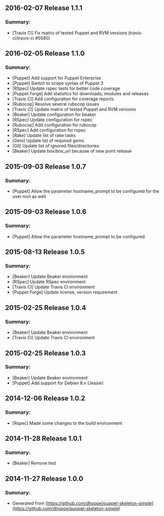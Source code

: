 ## 2016-02-07 Release 1.1.1
### Summary:
- [Travis CI] Fix matrix of tested Puppet and RVM versions (travis-ci/travis-ci #5580)

## 2016-02-05 Release 1.1.0
### Summary:
- [Puppet] Add support for Puppet Enterprise
- [Puppet] Switch to scope syntax of Puppet 3
- [RSpec] Update rspec tests for better code coverage
- [Puppet Forge] Add statistics for downloads, modules and releases
- [Travis CI] Add configuration for coverage reports
- [Rubocop] Resolve several rubocop issues
- [Travis CI] Update matrix of tested Puppet and RVM versions
- [Beaker] Update configuration for beaker
- [RSpec] Update configuration for rspec
- [Rubocop] Add configuration for rubocop
- [RSpec] Add configuration for rspec
- [Rake] Update list of rake tasks
- [Gem] Update list of required gems
- [Git] Update list of ignored files/directories
- [Beaker] Update box/box_url because of new point release

## 2015-09-03 Release 1.0.7
### Summary:
- [Puppet] Allow the parameter hostname_prompt to be configured for the user root as well

## 2015-09-03 Release 1.0.6
### Summary:
- [Puppet] Allow the parameter hostname_prompt to be configured

## 2015-08-13 Release 1.0.5
### Summary:
- [Beaker] Update Beaker environment
- [RSpec] Update RSpec environment
- [Travis CI] Update Travis CI environment
- [Puppet Forge] Update license, version requirement

## 2015-02-25 Release 1.0.4
### Summary:
- [Beaker] Update Beaker environment
- [Travis CI] Update Travis CI environment

## 2015-02-25 Release 1.0.3
### Summary:
- [Beaker] Update Beaker environment
- [Puppet] Add support for Debian 8.x (Jessie)

## 2014-12-06 Release 1.0.2
### Summary:
- [Rspec] Made some changes to the build environment

## 2014-11-28 Release 1.0.1
### Summary:
- [Beaker] Remove test

## 2014-11-27 Release 1.0.0
### Summary:
- Generated from [https://github.com/dhoppe/puppet-skeleton-simple](https://github.com/dhoppe/puppet-skeleton-simple)
